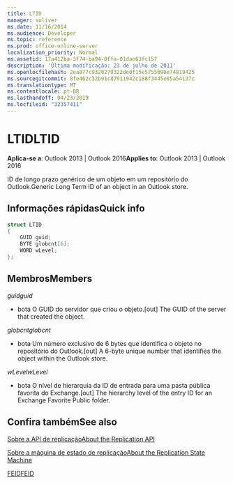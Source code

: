 ```yaml
---
title: LTID
manager: soliver
ms.date: 11/16/2014
ms.audience: Developer
ms.topic: reference
ms.prod: office-online-server
localization_priority: Normal
ms.assetid: 17a412ba-3f74-ba94-0ffa-01dae63fc157
description: 'Última modificação: 23 de julho de 2011'
ms.openlocfilehash: 2ea877c9328279322de0f15e5755096e74819425
ms.sourcegitcommit: 8fe462c32b91c87911942c188f3445e85a54137c
ms.translationtype: MT
ms.contentlocale: pt-BR
ms.lasthandoff: 04/23/2019
ms.locfileid: "32357411"
---
```

# <a name="ltid"></a><span data-ttu-id="1521f-103">LTID</span><span class="sxs-lookup"><span data-stu-id="1521f-103">LTID</span></span>

  
  
<span data-ttu-id="1521f-104">**Aplica-se a**: Outlook 2013 | Outlook 2016</span><span class="sxs-lookup"><span data-stu-id="1521f-104">**Applies to**: Outlook 2013 | Outlook 2016</span></span> 
  
<span data-ttu-id="1521f-105">ID de longo prazo genérico de um objeto em um repositório do Outlook.</span><span class="sxs-lookup"><span data-stu-id="1521f-105">Generic Long Term ID of an object in an Outlook store.</span></span>
  
## <a name="quick-info"></a><span data-ttu-id="1521f-106">Informações rápidas</span><span class="sxs-lookup"><span data-stu-id="1521f-106">Quick info</span></span>

```cpp
struct LTID 
{ 
    GUID guid; 
    BYTE globcnt[6]; 
    WORD wLevel; 
};
```

## <a name="members"></a><span data-ttu-id="1521f-107">Membros</span><span class="sxs-lookup"><span data-stu-id="1521f-107">Members</span></span>

 <span data-ttu-id="1521f-108">_guid_</span><span class="sxs-lookup"><span data-stu-id="1521f-108">_guid_</span></span>
  
- <span data-ttu-id="1521f-109">bota O GUID do servidor que criou o objeto.</span><span class="sxs-lookup"><span data-stu-id="1521f-109">[out] The GUID of the server that created the object.</span></span>
    
 <span data-ttu-id="1521f-110">_globcnt_</span><span class="sxs-lookup"><span data-stu-id="1521f-110">_globcnt_</span></span>
  
- <span data-ttu-id="1521f-111">bota Um número exclusivo de 6 bytes que identifica o objeto no repositório do Outlook.</span><span class="sxs-lookup"><span data-stu-id="1521f-111">[out] A 6-byte unique number that identifies the object within the Outlook store.</span></span>
    
 <span data-ttu-id="1521f-112">_wLevel_</span><span class="sxs-lookup"><span data-stu-id="1521f-112">_wLevel_</span></span>
  
- <span data-ttu-id="1521f-113">bota O nível de hierarquia da ID de entrada para uma pasta pública favorita do Exchange.</span><span class="sxs-lookup"><span data-stu-id="1521f-113">[out] The hierarchy level of the entry ID for an Exchange Favorite Public folder.</span></span>
    
## <a name="see-also"></a><span data-ttu-id="1521f-114">Confira também</span><span class="sxs-lookup"><span data-stu-id="1521f-114">See also</span></span>



[<span data-ttu-id="1521f-115">Sobre a API de replicação</span><span class="sxs-lookup"><span data-stu-id="1521f-115">About the Replication API</span></span>](about-the-replication-api.md)
  
[<span data-ttu-id="1521f-116">Sobre a máquina de estado de replicação</span><span class="sxs-lookup"><span data-stu-id="1521f-116">About the Replication State Machine</span></span>](about-the-replication-state-machine.md)
  
[<span data-ttu-id="1521f-117">FEID</span><span class="sxs-lookup"><span data-stu-id="1521f-117">FEID</span></span>](feid.md)

